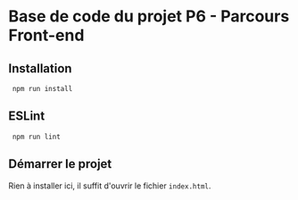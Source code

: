 # Base de code du projet P6 - Parcours Front-end

## Installation
` npm run install`

## ESLint
` npm run lint`

## Démarrer le projet

Rien à installer ici, il suffit d'ouvrir le fichier `index.html`.

